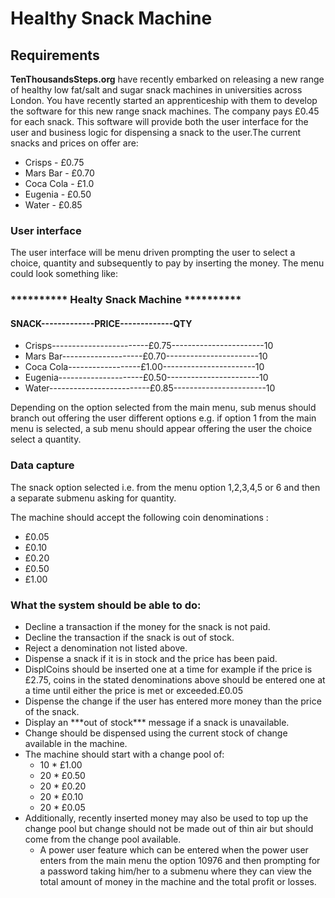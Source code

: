 #
<!-- HTML CODE-->

<div>
	<h1>Healthy Snack Machine</h1>
	<h2>Requirements</h2>
	<p><b>TenThousandsSteps.org</b> have recently embarked on releasing a new range of healthy low fat/salt and sugar snack machines in universities across London. You have recently started an apprenticeship with them to develop the software for this new range snack machines. The company pays £0.45 for each snack. This software will provide both the user interface for the user and business logic for dispensing a snack to the user.The current snacks and prices on offer are:</p><ul>
				<li>Crisps - £0.75</li>
				<li>Mars Bar - £0.70</li>
				<li>Coca Cola - £1.0</li>
				<li>Eugenia - £0.50</li>
				<li>Water - £0.85</li>
			</ul>
	<h3>User interface</h3>
	<p>The user interface will be menu driven prompting the user to select a choice, quantity and subsequently to pay by inserting the money. The menu could look something like:</p>

<h3>********** Healty Snack Machine **********</h3>
<h4>SNACK-------------PRICE-------------QTY</h4>
<ul>
	<li>Crisps------------------------£0.75-----------------------10</li>
	<li>Mars Bar--------------------£0.70-----------------------10</li>
	<li>Coca Cola------------------£1.00-----------------------10</li>
	<li>Eugenia---------------------£0.50-----------------------10</li>
	<li>Water-------------------------£0.85-----------------------10</li>
</ul>
	<p>Depending on the option selected from the main menu, sub menus should branch out offering the user different options e.g. if option 1 from the main menu is selected, a sub menu should appear offering the user the choice select a quantity.</p>

<h3>Data capture</h3>
	<p>The snack option selected i.e. from the menu option 1,2,3,4,5 or 6 and then a separate submenu asking for quantity.</p>
	<p>The machine should accept the following coin denominations : </p>
	<ul>
		<li>£0.05</li>
		<li>£0.10</li>
		<li>£0.20</li>
		<li>£0.50</li>
		<li>£1.00</li>
	</ul>
		
<h3>What the system should be able to do:</h3>
	<ul>
				<li>Decline a transaction if the money for the snack is not paid.</li>
				<li>Decline the transaction if the snack is out of stock.</li>
				<li>Reject a denomination not listed above.</li>
				<li>Dispense a snack if it is in stock and the price has been paid.</li>
				<li>DisplCoins should be inserted one at a time for example if the price is £2.75, coins in the stated denominations above should be entered one at a time until either the price is met or exceeded.£0.05</li>
				<li>Dispense the change if the user has entered more money than the price of the snack.</li>
				<li>Display an ***out of stock*** message if a snack is unavailable.</li>
				<li>Change should be dispensed using the current stock of change available in the machine.</li>
				<li>The machine should start with a change pool of:
					<ul>
						<li>10 * £1.00</li>
						<li>20 * £0.50</li>
						<li>20 * £0.20</li>
						<li>20 * £0.10</li>
						<li>20 * £0.05</li>
					</ul>
				</li>
				<li>Additionally, recently inserted money may also be used to top up the change pool but change should not be made out of thin air but should come from the change pool available.
					<ul>
						<li>A power user feature which can be entered when the power user enters from the main menu the option 10976 and then prompting for a password taking him/her to a submenu where they can view the total amount of money in the machine and the total profit or losses.</li>
					</ul>
				</li>
			</ul>
			</div>



			
